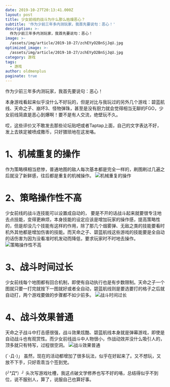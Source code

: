 ```yaml
---
date: 2019-10-27T20:13:41.000Z
layout: post
title: 少女前线的战斗为什么那么枯燥恶心？
subtitle: '作为少前三年多内测玩家，我首先要说句：恶心！'
description: >-
  作为少前三年多内测玩家，我首先要说句：恶心！
image: >-
  /assets/img/article/2019-10-27/zchEYyO2BnSjJqU.jpg
optimized_image: >-
  /assets/img/article/2019-10-27/zchEYyO2BnSjJqU.jpg
category: 游戏
tags:
  - 游戏
author: oldmenplus
paginate: true
---
```

作为少前三年多内测玩家，我首先要说句：恶心！

本身游戏看起来似乎没什么不好玩的，但是对比与我玩过的另外几个游戏：碧蓝航线、天命之子、崩坏3、怪物弹珠，甚至是没有厨力就会觉得相当无聊的FGO，少女前线简直是恶心到爆啊！要不是有人交流，绝壁玩不久。

哎，这些评价又不敢发去那些论坛贴吧或者Taptap上面，自己的文字表达不好，发上去铁定被喷成撒币，只好猥琐地在这发咯。


# 1、机械重复的操作

作为策略棋相当悲惨，普通地图的敌人每次基本都是完全一样的，刷图刷过几遍之后就没了新鲜感，往后都是重复的机械操作。
![机械重复的操作](https://i.loli.net/2020/06/28/T2NPHqOrxeLaSXD.jpg)
<br/>

# 2、策略操作性不高

少女前线的战斗连技能可以设置成自动的， 要是不开的话战斗起来就要很专注地去点技能，变得更麻烦，本身技能的设定应该是增加玩家的操作感，提高策略性的，但是却没几个技能有这样的作用，除了那几个烟雾弹、无敌之类的技能要看时机外其他都是增加伤害的技能。而天命之子、碧蓝航线这些游戏的技能要是全自动的话伤害为因为没看准时机发动而降低，要求玩家时不时地去操作。
![策略操作性不高](https://i.loli.net/2020/06/28/AixEmaMogD5XjvI.jpg)
<br/>

# 3、战斗时间过长

少女前线每个地图都有回合机制，即使有自动执行也是有步数限制。天命之子一个图就只要一打完就按下一图就好或者全自动，碧蓝航线则是要选要打的格子之后就自动打，两个游戏要做的步骤都不如少前多。
![战斗时间过长](https://i.loli.net/2020/06/28/7eTOvsIcDnGkiSC.jpg)
<br/>

# 4、战斗效果普通

天命之子战斗中打击感很强，战斗效果炫酷、碧蓝航线本身就是弹幕游戏，即使是自动战斗也有观赏性。而少女前线战斗中人物很小，作战动效并没什么吸引人的，顶多就只有特写，过程很空洞。
![战斗效果普通](https://i.loli.net/2020/06/28/LVZJb3hWwPSD2k8.jpg)
<br/>

(´･Д･)」 虽然，现在的活动都增加了很多玩法，似乎在好起来了。又不想玩，又放不下手，只好乖乖当个签到党。

(╯°Д°）╯ 头次写游戏吐槽，我这点破文学修养也写不好的咯，总结得似乎不到位，说不服别人，算了，说服自己也算好事。